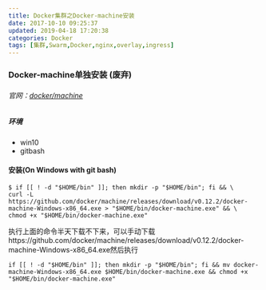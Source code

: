 ```yaml
---
title: Docker集群之Docker-machine安装
date: 2017-10-10 09:25:37
updated: 2019-04-18 17:20:38
categories: Docker
tags: [集群,Swarm,Docker,nginx,overlay,ingress]
---
```

### Docker-machine单独安装 (废弃)

###### 官网：[docker/machine](https://github.com/docker/machine)

##### 环境

* win10
* gitbash

#### 安装(On Windows with git bash)

```
$ if [[ ! -d "$HOME/bin" ]]; then mkdir -p "$HOME/bin"; fi && \
curl -L https://github.com/docker/machine/releases/download/v0.12.2/docker-machine-Windows-x86_64.exe > "$HOME/bin/docker-machine.exe" && \
chmod +x "$HOME/bin/docker-machine.exe"
```

执行上面的命令半天下载不下来，可以手动下载https://github.com/docker/machine/releases/download/v0.12.2/docker-machine-Windows-x86_64.exe然后执行

```
if [[ ! -d "$HOME/bin" ]]; then mkdir -p "$HOME/bin"; fi && mv docker-machine-Windows-x86_64.exe $HOME/bin/docker-machine.exe && chmod +x "$HOME/bin/docker-machine.exe"
```

